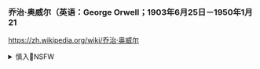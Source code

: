 ### 乔治·奥威尔（英语：George Orwell；1903年6月25日－1950年1月21
https://zh.wikipedia.org/wiki/乔治·奥威尔

<details><summary>慎入🔞NSFW</summary>

Not Safe For Work
![](https://upload.wikimedia.org/wikipedia/commons/thumb/d/d3/Biohazard_Symbol_Specification.png/210px-Biohazard_Symbol_Specification.png)

<details><summary><b>风险自理Use At Your Own Risk🈲</summary>

### 乔治-奥威尔和他那些据说已不允许再版的书！
https://new.qq.com/omn/20190812/20190812A0AKSG00.html

极qt治赖以运转的条件之一：对外仇恨树立一个长期敌人，灌注仇恨，充分利用mz主义、ag主义。缺了对外仇恨，rm就不生存在恐怖之中。不生存在恐怖之中，自然不需要集q的保护。恐惧、谎言、仇恨是教育的唯一目的。
</details>
</details>
